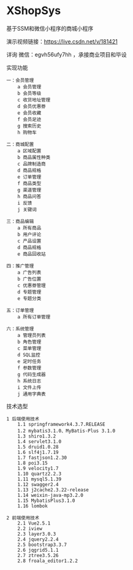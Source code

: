 # XShopSys
基于SSM和微信小程序的商城小程序

演示视频链接：https://live.csdn.net/v/181421

详询 微信：egvh56ufy7hh ，承接商业项目和毕设

实现功能

    一：会员管理
        a 会员管理
        b 会员等级
        c 收货地址管理
        d 会员优惠劵
        e 会员收藏
        f 会员足迹
        g 搜索历史
        h 购物车

    二：商城配置
        a 区域配置
        b 商品属性种类
        c 品牌制造商
        d 商品规格
        e 订单管理
        f 商品类型
        g 渠道管理
        h 商品问答
        i 反馈
        j 关键词

    三：商品编辑
        a 所有商品
        b 用户评论
        c 产品设置
        d 商品规格
        e 商品回收站

    四：推广管理
        a 广告列表
        b 广告位置
        c 优惠劵管理
        d 专题管理
        e 专题分类

    五：订单管理
        a 所有订单管理

    六：系统管理
        a 管理员列表
        b 角色管理
        c 菜单管理
        d SQL监控
        e 定时任务
        f 参数管理
        g 代码生成器
        h 系统日志
        i 文件上传
        j 通用字典表

技术选型


    1 后端使用技术
        1.1 springframework4.3.7.RELEASE
        1.2 mybatis3.1.0、MyBatis-Plus 3.1.0
        1.3 shiro1.3.2
        1.4 servlet3.1.0
        1.5 druid1.0.28
        1.6 slf4j1.7.19
        1.7 fastjson1.2.30
        1.8 poi3.15
        1.9 velocity1.7
        1.10 quartz2.2.3
        1.11 mysql5.1.39
        1.12 swagger2.4
        1.13 j2cache2.3.22-release
        1.14 weixin-java-mp3.2.0
        1.15 MybatisPlus3.1.0
        1.16 lombok

    2 前端使用技术
        2.1 Vue2.5.1
        2.2 iview
        2.3 layer3.0.3
        2.4 jquery2.2.4
        2.5 bootstrap3.3.7
        2.6 jqgrid5.1.1
        2.7 ztree3.5.26
        2.8 froala_editor1.2.2
